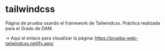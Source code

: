 # tailwindcss
Página de prueba usando el framework de Tailwindcss. Práctica realizada para el Grado de DAM.

-> Aqui el enlace para visualizar la página: https://prueba-web-tailwindcss.netlify.app/ 
